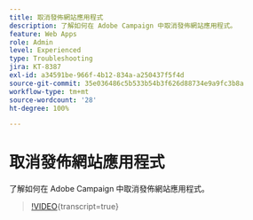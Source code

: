 ```yaml
---
title: 取消發佈網站應用程式
description: 了解如何在 Adobe Campaign 中取消發佈網站應用程式。
feature: Web Apps
role: Admin
level: Experienced
type: Troubleshooting
jira: KT-8387
exl-id: a34591be-966f-4b12-834a-a250437f5f4d
source-git-commit: 35e036486c5b533b54b3f626d88734e9a9fc3b8a
workflow-type: tm+mt
source-wordcount: '28'
ht-degree: 100%

---
```


# 取消發佈網站應用程式

了解如何在 Adobe Campaign 中取消發佈網站應用程式。

>[!VIDEO](https://video.tv.adobe.com/v/335892?quality=12&learn=on){transcript=true}
